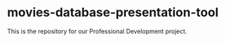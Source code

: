 # movies-database-presentation-tool
This is the repository for our Professional Development project.
